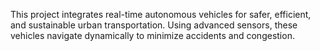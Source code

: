 This project integrates real-time autonomous vehicles for safer, efficient, and sustainable urban transportation. Using advanced sensors, these vehicles navigate dynamically to minimize accidents and congestion.

